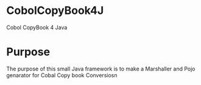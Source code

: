 # CobolCopyBook4J
Cobol CopyBook 4 Java

# Purpose
The purpose of this small Java framework is to make a Marshaller and Pojo genarator for Cobal Copy book Conversiosn

 
